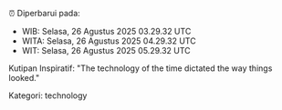 ⏰ Diperbarui pada:
- WIB: Selasa, 26 Agustus 2025 03.29.32 UTC
- WITA: Selasa, 26 Agustus 2025 04.29.32 UTC
- WIT: Selasa, 26 Agustus 2025 05.29.32 UTC

Kutipan Inspiratif:
"The technology of the time dictated the way things looked."


Kategori: technology

